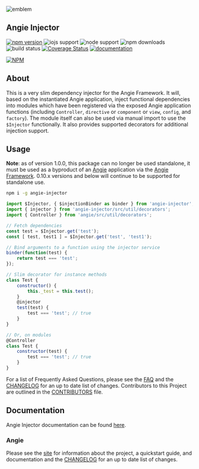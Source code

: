 ![emblem](https://rawgit.com/angie-framework/angie-injector/master/svg/angie.svg "emblem")

## Angie Injector

[![npm version](https://badge.fury.io/js/angie-injector.svg)](http://badge.fury.io/js/angie-injector "npm version")
![iojs support](https://img.shields.io/badge/iojs-1.7.1+-brightgreen.svg "iojs support")
![node support](https://img.shields.io/badge/node-0.12.0+-brightgreen.svg "node support")
![npm downloads](https://img.shields.io/npm/dm/angie-injector.svg "npm downloads")
![build status](https://travis-ci.org/benderTheCrime/angie-injector.svg?branch=master "build status")
[![Coverage Status](https://coveralls.io/repos/benderTheCrime/angie-injector/badge.svg?branch=master&service=github)](https://coveralls.io/github/benderTheCrime/angie-injector?branch=master "coverage")
[![documentation](https://doc.esdoc.org/github.com/angie-framework/angie-injector/badge.svg)](https://doc.esdoc.org/github.com/angie-framework/angie-injector/ "documentation")

[![NPM](https://nodei.co/npm/angie-injector.png?downloads=true&downloadRank=true&stars=true)](https://nodei.co/npm/angie-injector/)

## About
This is a very slim dependency injector for the Angie Framework. It will, based on the instantiated Angie application, inject functional dependencies into modules which have been registered via the exposed Angie application functions (including `Controller`, `directive` or `component` or `view`, `config`, and `factory`). The module itself can also be used via manual import to use the `$Injector` functionally. It also provides supported decorators for additional injection support.

## Usage
**Note**: as of version 1.0.0, this package can no longer be used standalone, it must be used as a byproduct of an [Angie](https://github.com/angie-framework/angie "Angie") application via the [Angie Framework](https://github.com/angie-framework "Angie Framework"). 0.10.x versions and below will continue to be supported for standalone use.

```bash
npm i -g angie-injector
```
```javascript
import $Injector, { $injectionBinder as binder } from 'angie-injector';
import { injector } from 'angie-injector/src/util/decorators';
import { Controller } from 'angie/src/util/decorators';

// Fetch dependencies
const test = $Injector.get('test');
const [ test, test1 ] = $Injector.get('test', 'test1');

// Bind arguments to a function using the injector service
binder(function(test) {
    return test === 'test';
});

// Slim decorator for instance methods
class Test {
    constructor() {
        this._test = this.test();
    }
    @injector
    test(test) {
        test === 'test'; // true
    }
}

// Or, on modules
@Controller
class Test {
    constructor(test) {
        test === 'test'; // true
    }
}
```

For a list of Frequently Asked Questions, please see the [FAQ](https://github.com/angie-framework/angie-injector/blob/master/md/FAQ.md "FAQ") and the [CHANGELOG](https://github.com/angie-framework/angie-injector/blob/master/md/CHANGELOG.md "CHANGELOG") for an up to date list of changes. Contributors to this Project are outlined in the [CONTRIBUTORS](https://github.com/angie-framework/angie-injector/blob/master/md/CONTRIBUTORS.md "CONTRIBUTORS") file.

## Documentation
Angie Injector documentation can be found [here](https://doc.esdoc.org/github.com/angie-framework/angie-injector/ "documentation").

### Angie
Please see the [site](http://benderthecrime.github.io/angie/) for information about the project, a quickstart guide, and documentation and the [CHANGELOG](https://github.com/angie-framework/angie/blob/master/md/CHANGELOG.md) for an up to date list of changes.